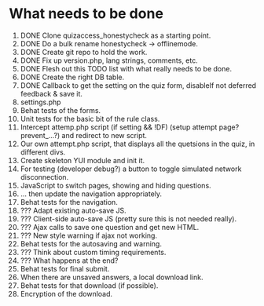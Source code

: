 # What needs to be done

1. DONE Clone quizaccess_honestycheck as a starting point.
2. DONE Do a bulk rename honestycheck -> offlinemode.
3. DONE Create git repo to hold the work.
4. DONE Fix up version.php, lang strings, comments, etc.
4. DONE Flesh out this TODO list with what really needs to be done.
5. DONE Create the right DB table.
6. DONE Callback to get the setting on the quiz form, disableIf not deferred feedback & save it.
7. settings.php
8. Behat tests of the forms.
9. Unit tests for the basic bit of the rule class.
10. Intercept attemp.php script (if setting && !DF) (setup attempt page? prevent_...?) and redirect to new script.
11. Our own attempt.php script, that displays all the quetsions in the quiz, in different divs.
12. Create skeleton YUI module and init it.
13. For testing (developer debug?) a button to toggle simulated network disconnection.
14. JavaScript to switch pages, showing and hiding questions.
15. ... then update the navigation appropriately.
16. Behat tests for the navigation.
17. ??? Adapt existing auto-save JS.
18. ??? Client-side auto-save JS (pretty sure this is not needed really). 
19. ??? Ajax calls to save one question and get new HTML.
20. ??? New style warning if ajax not working.
21. Behat tests for the autosaving and warning.
22. ??? Think about custom timing requirements.
23. ??? What happens at the end?
24. Behat tests for final submit.
25. When there are unsaved answers, a local download link.
26. Behat tests for that download (if possible).
27. Encryption of the download.
